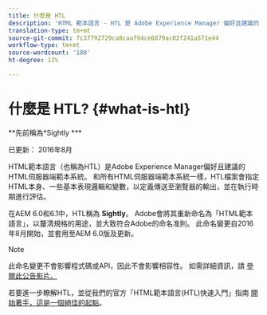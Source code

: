 ```yaml
---
title: 什麼是 HTL
description: 'HTML 範本語言 - HTL 是 Adobe Experience Manager 偏好且建議的 HTML 伺服器端範本系統。 '
translation-type: tm+mt
source-git-commit: 7c37792729ca8caaf94ce6879ac02f241a571e44
workflow-type: tm+mt
source-wordcount: '180'
ht-degree: 12%

---
```



# 什麼是 HTL? {#what-is-htl}

**先前稱為&#x200B;*Sightly ***

已更新： 2016年8月

HTML範本語言（也稱為HTL）是Adobe Experience Manager偏好且建議的HTML伺服器端範本系統。 和所有HTML伺服器端範本系統一樣，HTL檔案會指定HTML本身、一些基本表現邏輯和變數，以定義傳送至瀏覽器的輸出，並在執行時期進行評估。

在AEM 6.0和6.1中，HTL稱為 **Sightly**。 Adobe會將其重新命名為「HTML範本語言」，以釐清規格的用途，並大致符合Adobe的命名准則。 此命名變更自2016年8月開始，並套用至AEM 6.0版及更新。

>[!NOTE]
>
>此命名變更不會影響程式碼或API，因此不會影響相容性。 如需詳細資訊，請 [參閱此公告影片。](https://helpx.adobe.com/experience-manager/how-to/announce-htl.html)

若要進一步瞭解HTL，並從我們的官方「HTML範本語言(HTL)快速入門」指南 [開始著手，這是一個絕佳的起點](overview.md)。
